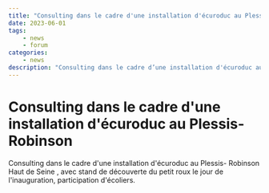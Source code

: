 ```yaml
---
title: "Consulting dans le cadre d'une installation d'écuroduc au Plessis-Robinson"
date: 2023-06-01
tags: 
    - news
    - forum
categories:
    - news
description: "Consulting dans le cadre d’une installation d'écuroduc au Plessis-Robinson"
---
```


# Consulting dans le cadre d'une installation d'écuroduc au Plessis-Robinson

Consulting dans le cadre d'une installation d'écuroduc au Plessis- Robinson Haut de Seine , avec stand de découverte du petit roux le jour de l'inauguration, participation d'écoliers.